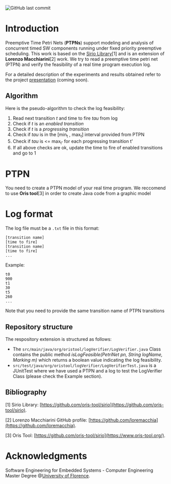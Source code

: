 ![GitHub last commit](https://img.shields.io/github/last-commit/sim-pez/ptpn_log_verifier)


# Introduction
Preemptive Time Petri Nets (**PTPNs**) support modeling and analysis of concurrent timed SW components running under fixed priority preemptive scheduling. 
This work is based on the [Sirio Library](https://github.com/oris-tool/sirio)\[1\] and is an extension of **Lorenzo Macchiarini**\[2\] work. 
We try to read a preemptive time petri net (PTPN) and verify the feasibility of a real time program execution log. 

For a detailed description of the experiments and results obtained refer to the project [presentation]() (coming soon).

## Algorithm
Here is the pseudo-algorithm to check the log feasibility:

1. Read next transition *t* and time to fire *tau* from log
2. Check if *t* is an *enabled transition*
3. Check if *t* is a *progressing transition*
4. Check if *tau* is in the [min<sub>t</sub> , max<sub>t</sub>] interval provided from PTPN
5. Check if *tau* is <= max<sub>t'</sub> for each progressing transition t'
6. If all above checks are ok, update the time to fire of enabled transitions and go to 1

# PTPN
You need to create a PTPN model of your real time program. We reccomend to use **Oris tool**\[3\] in order to create Java code from a graphic model

# Log format
The log file must be a `.txt` file in this format:
```
[transition name]
[time to fire]
[transition name]
[time to fire]
...
```
Example:
```
t0
900
t1
30
t5
260
...
```
Note that you need to provide the same transition name of PTPN transitions

## Repository structure
The respository extension is structured as follows:
- The ```src/main/java/org/oristool/logVerifier/LogVerifier.java```
Class contains the public method *isLogFeasible(PetriNet pn, String logName, Marking m)* which returns a boolean value indicating the log feasibility.
- ```src/test/java/org/oristool/logVerifier/LogVerifierTest.java``` is a JUnitTest where we have used a PTPN and a log to test the LogVerifier Class (please check the Example section).

## Bibliography
\[1\] Sirio Library: [https://github.com/oris-tool/sirio](https://github.com/oris-tool/sirio).

\[2\] Lorenzo Macchiarini GitHub profile: [https://github.com/loremacchia](https://github.com/loremacchia).

\[3\] Oris Tool: [https://github.com/oris-tool/sirio](https://www.oris-tool.org/).

# Acknowledgments
Software Engineering for Embedded Systems - Computer Engineering Master Degree @[University of Florence](https://www.unifi.it/changelang-eng.html).
